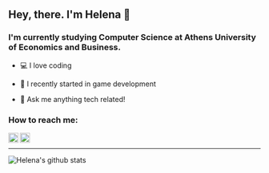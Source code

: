 ## Hey, there. I'm Helena 👋 

### I'm currently studying Computer Science at Athens University of Economics and Business.
- 💻 I love coding

- 👾 I recently started in game development

- 💬 Ask me anything tech related!

### How to reach me:

[<img align="left" alt="elenasa |LinkedIn" width="20px" src="https://cdn.jsdelivr.net/npm/simple-icons@v3/icons/linkedin.svg"/>][linkedin]
[<img align="left" alt="elenasa |Instagram" width="20px" src="https://cdn.jsdelivr.net/npm/simple-icons@v3/icons/instagram.svg"/>][instagram]

<br />

______
![Helena's github stats](https://github-readme-stats.vercel.app/api?username=elenasa42&show_icons=true&theme=radical)

 
[linkedin]: https://www.linkedin.com/in/helenasaxoni/
[instagram]: https://www.instagram.com/el_kasll/
